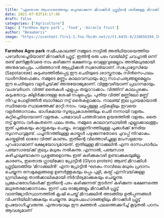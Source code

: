 ```yaml
---
title: "ഏതൊരു ആഹാരത്തെയും മധുരമാക്കുന്ന മിറാക്കിൾ ഫ്രൂട്ടിന്റെ ശരിക്കുള്ള മിറാക്കിൾ എന്താണ് ?"
date: 2021-07-03T14:17:49
draft: false
categories: ["Agriculture"]
tags: ['Farmhox Agro park', 'food', 'miracle fruit']
author: "Beaumaris"
image: "https://scontent.ftrv1-1.fna.fbcdn.net/v/t1.6435-9/210656394_108999494776587_433343102304399700_n.jpg?_nc_cat=103&ccb=1-3&_nc_sid=730e14&_nc_ohc=RbLQuMQTDIwAX_23B_n&_nc_ht=scontent.ftrv1-1.fna&oh=a2a16ff8d897930f43937ee79ccea234&oe=60E53E99"
---
```


**Farmhox Agro park** സമീപകാലത്ത് നമ്മുടെ നാട്ടിൽ അതിഥിയായെത്തിയ പഴവർഗച്ചെടിയാണ് മിറാക്കിൾ ഫ്രൂട്ട്. ഇതിന്റ ഒരു പഴം വായിലിട്ട് ചവച്ചാൽ ഒന്ന് രണ്ട് മണിക്കൂർവരെ നാം കഴിക്കുന്ന ഭക്ഷണവും വെള്ളവുമെല്ലാം അതിമധുരമായി അനുഭവപ്പെടും. പടിഞ്ഞാറൻ ആഫ്രിക്കൻ സ്വദേശിയാണ്. സപ്പോട്ടേസിയേ (Sapotaceae) കുടുംബത്തിൽപ്പെട്ട ഈ ചെടിയുടെ ശാസ്ത്രനാമം സിൻസെപാലം ഡൾസിഫൈക്കം. നമ്മുടെ മണ്ണും കാലാവസ്ഥയും മറ്റു സാഹചര്യങ്ങളുമെല്ലാം ഈ ചെടിയുടെ വളർച്ചയ്‌ക്ക് അനുയോജ്യമാണ്. വിത്തുവഴിയാണ് പ്രധാനമായും വംശവർധന. വിത്ത് തൈകൾ എളുപ്പം തയ്യാറാക്കാം. വിത്തിന് കാലപ്പഴക്കം കുടുംതോറും കിളിർക്കാനുള്ള ശേഷി നഷ്ടപ്പെടും. പുതിയ വിത്ത് മണ്ണിലോ മണ്ണ് നിറച്ച പോളിത്തീൻ ബാഗിലോ നട്ട് തൈകളാക്കാം. നാലഞ്ച് ഇല പ്രായമായാൽ സ്ഥിരമായ സ്ഥലത്തേക്ക് മാറ്റി നടാം. വലുപ്പമുള്ള ചട്ടികളിലും ഇവയെ വളർത്താനാകും. ഭാഗികമായ സൂര്യപ്രകാശത്തിലും ചെടി നന്നായി വളരും. കുറ്റിച്ചെടിയായാണ് വളരുക. പരമാവധി പത്തടിവരെ ഉയരത്തിൽ വളരും. തൈ നട്ട് മൂന്നാം വർഷംതന്നെ ഫലം തരും. നമ്മുടെ കാലാവസ്ഥയിൽ എല്ലാക്കാലത്തും ഇത് പൂക്കുകയും കായ്ക്കുകയും ചെയ്യും. വെള്ളനിറത്തിലുള്ള പൂക്കൾക്ക് നേരിയ സുഗന്ധവുമുണ്ട്. പച്ചനിറത്തിലുള്ള കായ്കൾ പഴുക്കുന്നതോടെ ചുവപ്പ് നിറമാകും. കായ്കളിൽ ഓരോ വിത്ത്‌ കാണും. ഇതിന്റെ വിത്തൊഴിച്ചുള്ള മാംസളമായ പുറംഭാഗമാണ് ഭക്ഷ്യയോഗ്യമായത്. ഇതിലുള്ള മിറാക്കുലിൻ എന്ന രാസപദാർഥം പഞ്ചസാരയ്‌ക്ക് തുല്യം മധുരം നൽകുന്നു. എന്നാൽ, പഞ്ചസാര കഴിച്ചാലുണ്ടാകുന്ന പ്രശ്നങ്ങളൊന്നും ഇത് കഴിക്കുകവഴി ഉണ്ടാക്കുകയുമില്ല. കാരണം, ഇതൊരു ഗ്ലായിക്കോ പ്രോട്ടീൻ (Glyco protein) ആണ്.മിറാക്കിൾ ഫ്രൂട്ടിലടങ്ങിയ ‘മിറാക്കുലിൻ' എന്ന പ്രോട്ടീൻ ഘടകം നാവിലെ മധുരം പ്രദാനം ചെയ്യുന്ന രസമുകുളങ്ങളെ ഉണർത്തുകയും ഒപ്പം പുളി, കയ്പ് എന്നിവയ്‌ക്കുള്ള ഗ്രന്ഥികളെ താൽക്കാലികമായി നിർവീര്യമാക്കുകയും ചെയ്യുന്നു. പ്രമേഹരോഗികൾക്ക് ഇതിന്റെ പഴം കഴിക്കുന്നത് തുടർന്ന് കഴിക്കുന്ന ഭക്ഷണത്തെ മധുരതരമാക്കാനാകും. ഇന്ന് പല രാജ്യങ്ങളും മിറാക്കിൾ ഫ്രൂട്ട് വാണിജ്യാടിസ്ഥാനത്തിൽ കൃഷി ചെയ്ത് മിറാക്കുലിൻ അടങ്ങിയ ഉൽപ്പന്നങ്ങൾ വിപണിയിലിറക്കുകയും ചെയ്യുന്നു. മധുരപലഹാരങ്ങളിലും മിറാക്കിൾ ഫ്രൂട്ട് ഉപയോഗിച്ചുവരുന്നു. എന്തായാലും ഈ കുഞ്ഞൻ ഫലത്തെക്കുറിച്ച് കൂടുതൽ പഠനം ആവശ്യമാണ്
